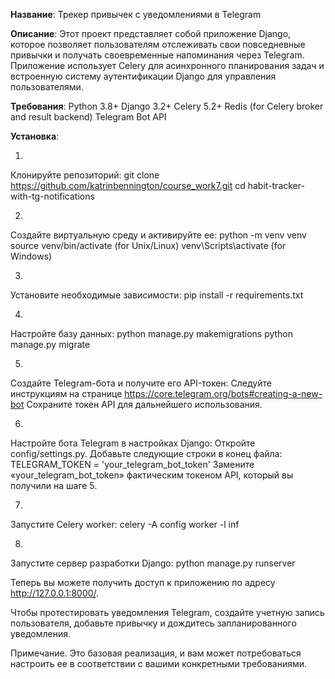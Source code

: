 **Название**: 
Трекер привычек с уведомлениями в Telegram

**Описание**:
Этот проект представляет собой приложение Django, которое позволяет пользователям отслеживать свои повседневные привычки и получать своевременные напоминания через Telegram. Приложение использует Celery для асинхронного планирования задач и встроенную систему аутентификации Django для управления пользователями.

**Требования**:
Python 3.8+
Django 3.2+
Celery 5.2+
Redis (for Celery broker and result backend)
Telegram Bot API

**Установка**:

1.
Клонируйте репозиторий:
git clone https://github.com/katrinbennington/course_work7.git
cd habit-tracker-with-tg-notifications

2.
Создайте виртуальную среду и активируйте ее:
python -m venv venv
source venv/bin/activate (for Unix/Linux)
venv\Scripts\activate (for Windows)

3.
Установите необходимые зависимости:
pip install -r requirements.txt

4.
Настройте базу данных:
python manage.py makemigrations
python manage.py migrate

5.
Создайте Telegram-бота и получите его API-токен:
Следуйте инструкциям на странице https://core.telegram.org/bots#creating-a-new-bot
Сохраните токен API для дальнейшего использования.

6.
Настройте бота Telegram в настройках Django:
Откройте config/settings.py.
Добавьте следующие строки в конец файла:
TELEGRAM_TOKEN = 'your_telegram_bot_token'
Замените «your_telegram_bot_token» фактическим токеном API, который вы получили на шаге 5.

7.
Запустите Celery worker:
celery -A config worker -l inf

8.
Запустите сервер разработки Django:
python manage.py runserver

Теперь вы можете получить доступ к приложению по адресу http://127.0.0.1:8000/.

Чтобы протестировать уведомления Telegram, создайте учетную запись пользователя, добавьте привычку и дождитесь запланированного уведомления.

Примечание. Это базовая реализация, и вам может потребоваться настроить ее в соответствии с вашими конкретными требованиями.
